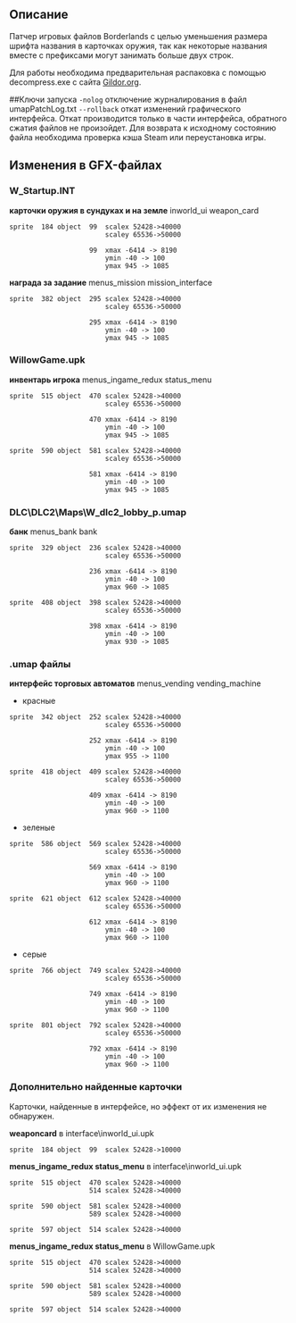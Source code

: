 ## Описание
Патчер игровых файлов Borderlands с целью уменьшения размера шрифта названия в карточках оружия, так как некоторые названия вместе с префиксами могут занимать больше двух строк.

Для работы необходима предварительная распаковка с помощью decompress.exe с сайта [Gildor.org](http://www.gildor.org/downloads).

##Ключи запуска
`-nolog` отключение журналирования в файл umapPatchLog.txt
`--rollback` откат изменений графического интерфейса. Откат производится только в части интерфейса, обратного сжатия файлов не произойдет. Для возврата к исходному состоянию файла необходима проверка кэша Steam или переустановка игры.

## Изменения в GFX-файлах

### W_Startup.INT

__карточки оружия в сундуках и на земле__
inworld_ui weapon_card

```
sprite  184 object  99  scalex 52428->40000
                        scaley 65536->50000

                    99  xmax -6414 -> 8190
                        ymin -40 -> 100
                        ymax 945 -> 1085
```

__награда за задание__
menus_mission mission_interface
```
sprite  382 object  295 scalex 52428->40000
                        scaley 65536->50000

                    295 xmax -6414 -> 8190
                        ymin -40 -> 100
                        ymax 945 -> 1085
```

### WillowGame.upk

__инвентарь игрока__
menus_ingame_redux status_menu
```
sprite  515 object  470 scalex 52428->40000
                        scaley 65536->50000

                    470 xmax -6414 -> 8190
                        ymin -40 -> 100
                        ymax 945 -> 1085

sprite  590 object  581 scalex 52428->40000
                        scaley 65536->50000

                    581 xmax -6414 -> 8190
                        ymin -40 -> 100
                        ymax 945 -> 1085
```

### DLC\DLC2\Maps\W_dlc2_lobby_p.umap
__банк__
menus_bank bank
```
sprite  329 object  236 scalex 52428->40000
                        scaley 65536->50000

                    236 xmax -6414 -> 8190
                        ymin -40 -> 100
                        ymax 960 -> 1085

sprite  408 object  398 scalex 52428->40000
                        scaley 65536->50000

                    398 xmax -6414 -> 8190
                        ymin -40 -> 100
                        ymax 930 -> 1085
```

### .umap файлы

__интерфейс торговых автоматов__
menus_vending vending_machine

- красные
```
sprite  342 object  252 scalex 52428->40000
                        scaley 65536->50000
                        
                    252 xmax -6414 -> 8190
                        ymin -40 -> 100
                        ymax 955 -> 1100

sprite  418 object  409 scalex 52428->40000
                        scaley 65536->50000

                    409 xmax -6414 -> 8190
                        ymin -40 -> 100
                        ymax 960 -> 1100
```
- зеленые
```
sprite  586 object  569 scalex 52428->40000
                        scaley 65536->50000

                    569 xmax -6414 -> 8190
                        ymin -40 -> 100
                        ymax 960 -> 1100

sprite  621 object  612 scalex 52428->40000
                        scaley 65536->50000

                    612 xmax -6414 -> 8190
                        ymin -40 -> 100
                        ymax 960 -> 1100
```
- серые
```
sprite  766 object  749 scalex 52428->40000
                        scaley 65536->50000

                    749 xmax -6414 -> 8190
                        ymin -40 -> 100
                        ymax 960 -> 1100

sprite  801 object  792 scalex 52428->40000
                        scaley 65536->50000

                    792 xmax -6414 -> 8190
                        ymin -40 -> 100
                        ymax 960 -> 1100
```

### Дополнительно найденные карточки
Карточки, найденные в интерфейсе, но эффект от их изменения не обнаружен.

__weaponcard__ в interface\inworld_ui.upk
```
sprite  184 object  99  scalex 52428->10000
```
__menus_ingame_redux status_menu__ в interface\inworld_ui.upk
```
sprite  515 object  470 scalex 52428->40000
                    514 scalex 52428->40000

sprite  590 object  581 scalex 52428->40000
                    589 scalex 52428->40000

sprite  597 object  514 scalex 52428->40000
```

__menus_ingame_redux status_menu__ в WillowGame.upk
```
sprite  515 object  470 scalex 52428->40000
                    514 scalex 52428->40000

sprite  590 object  581 scalex 52428->40000
                    589 scalex 52428->40000

sprite  597 object  514 scalex 52428->40000
```

